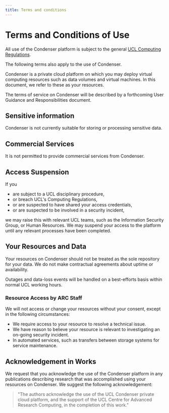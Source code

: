 ```yaml
---
title: Terms and conditions
---
```


# Terms and Conditions of Use

All use of the Condenser platform is subject to the general [UCL Computing Regulations](https://www.ucl.ac.uk/information-security/sites/information_security/files/regulations.pdf).

The following terms also apply to the use of Condenser.

Condenser is a private cloud platform on which you may deploy virtual computing
resources such as data volumes and virtual machines. In this document, we refer to
these as your resources.

The terms of service on Condenser will be described by a forthcoming User Guidance
and Responsibilities document.

## Sensitive information

Condenser is not currently suitable for storing or processing sensitive data.

## Commercial Services

It is not permitted to provide commercial services from Condenser.

## Access Suspension

If you

- are subject to a UCL disciplinary procedure,
- or breach UCL's Computing Regulations,
- or are suspected to have shared your access credentials,
- or are suspected to be involved in a security incident,

we may raise this with relevant UCL teams, such as the Information Security Group,
or Human Resources. We may suspend your access to the platform until any relevant
processes have been completed.

## Your Resources and Data

Your resources on Condenser should not be treated as the sole repository for
your data. We do not make contractual agreements about uptime or availability.

Outages and data-loss events will be handled on a best-efforts basis within normal
UCL working hours.

### Resource Access by ARC Staff

We will not access or change your resources without your consent, except in the following
circumstances:

- We require access to your resource to resolve a technical issue.
- We have reason to believe your resource is relevant to investigating an on-going
security incident.
- In automated services, such as transfers between storage systems for service maintenance.

## Acknowledgement in Works

We request that you acknowledge the use of the Condenser platform in any publications
describing research that was accomplished using your resources on Condenser. We suggest
the following acknowledgement:

> "The authors acknowledge the use of the UCL Condenser private cloud platform, and
> the support of the UCL Centre for Advanced Research Computing, in the completion
> of this work."
